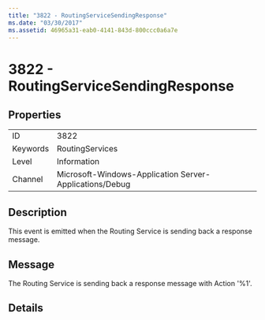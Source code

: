 ```yaml
---
title: "3822 - RoutingServiceSendingResponse"
ms.date: "03/30/2017"
ms.assetid: 46965a31-eab0-4141-843d-800ccc0a6a7e
---
```

# 3822 - RoutingServiceSendingResponse
## Properties  


|||  
|-|-|  
|ID|3822|  
|Keywords|RoutingServices|  
|Level|Information|  
|Channel|Microsoft-Windows-Application Server-Applications/Debug|  

## Description  
 This event is emitted when the Routing Service is sending back a response message.  

## Message  
 The Routing Service is sending back a response message with Action '%1'.  

## Details
